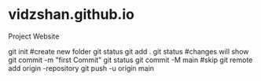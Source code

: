 # vidzshan.github.io
Project Website

git init #create new folder
git status
git add .
git status #changes will show
git commit -m "first Commit"
git status
git commit -M main #skip
git remote add origin -repository
git push -u origin main
